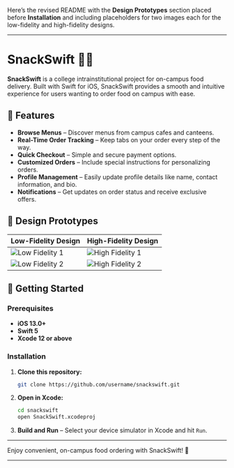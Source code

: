 Here’s the revised README with the **Design Prototypes** section placed before **Installation** and including placeholders for two images each for the low-fidelity and high-fidelity designs.

---

# SnackSwift 🍱📲

**SnackSwift** is a college intrainstitutional project for on-campus food delivery. Built with Swift for iOS, SnackSwift provides a smooth and intuitive experience for users wanting to order food on campus with ease.

## 📲 Features

- **Browse Menus** – Discover menus from campus cafes and canteens.
- **Real-Time Order Tracking** – Keep tabs on your order every step of the way.
- **Quick Checkout** – Simple and secure payment options.
- **Customized Orders** – Include special instructions for personalizing orders.
- **Profile Management** – Easily update profile details like name, contact information, and bio.
- **Notifications** – Get updates on order status and receive exclusive offers.

## 📐 Design Prototypes

| Low-Fidelity Design          | High-Fidelity Design         |
|------------------------------|------------------------------|
| ![Low Fidelity 1](harshendrdam/) | ![High Fidelity 1](path/to/high_fidelity_1.png) |
| ![Low Fidelity 2](path/to/low_fidelity_2.png) | ![High Fidelity 2](path/to/high_fidelity_2.png) |

## 🚀 Getting Started

### Prerequisites

- **iOS 13.0+**
- **Swift 5**
- **Xcode 12 or above**

### Installation

1. **Clone this repository:**
   ```bash
   git clone https://github.com/username/snackswift.git
   ```

2. **Open in Xcode:**
   ```bash
   cd snackswift
   open SnackSwift.xcodeproj
   ```

3. **Build and Run** – Select your device simulator in Xcode and hit `Run`.

---

Enjoy convenient, on-campus food ordering with SnackSwift! 🥡

---
